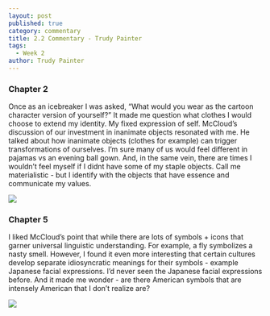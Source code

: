 ```yaml
---
layout: post
published: true
category: commentary
title: 2.2 Commentary - Trudy Painter
tags:
  - Week 2
author: Trudy Painter
---
```

### Chapter 2

Once as an icebreaker I was asked, “What would you wear as the cartoon character version of yourself?” It made me question what clothes I would choose to extend my identity. My fixed expression of self. McCloud’s discussion of our investment in inanimate objects resonated with me. He talked about how inanimate objects (clothes for example) can trigger transformations of ourselves. I’m sure many of us would feel different in pajamas vs an evening ball gown. And, in the same vein, there are times I wouldn’t feel myself if I didnt have some of my staple objects. Call me materialistic - but I identify with the objects that have essence and communicate my values. 

![](https://s3-us-west-2.amazonaws.com/secure.notion-static.com/1d03c0e1-fb15-413c-af21-080c653634a2/Screen_Shot_2022-09-13_at_8.03.34_AM.png)

### Chapter 5

I liked McCloud’s point that while there are lots of symbols + icons that garner universal linguistic understanding. For example, a fly symbolizes a nasty smell. However, I found it even more interesting that certain cultures develop separate idiosyncratic meanings for their symbols - example Japanese facial expressions. I’d never seen the Japanese facial expressions before. And it made me wonder - are there American symbols that are intensely American that I don’t realize are?

![](https://s3-us-west-2.amazonaws.com/secure.notion-static.com/079cce34-c7e3-4e76-a4aa-1b3df2c08dcc/Screen_Shot_2022-09-13_at_8.42.34_AM.png)
